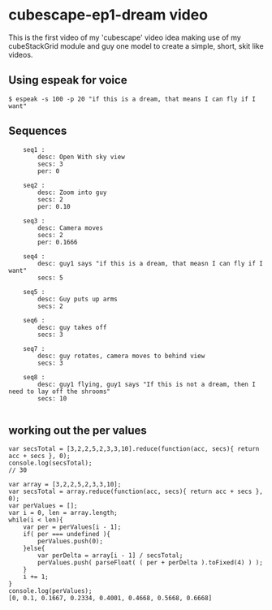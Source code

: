 # cubescape-ep1-dream video 

This is the first video of my 'cubescape' video idea making use of my cubeStackGrid module and guy one model to create a simple, short, skit like videos.


## Using espeak for voice

```
$ espeak -s 100 -p 20 "if this is a dream, that means I can fly if I want"
```

## Sequences

```
    seq1 : 
        desc: Open With sky view
        secs: 3
        per: 0

    seq2 : 
        desc: Zoom into guy
        secs: 2
        per: 0.10

    seq3 : 
        desc: Camera moves
        secs: 2
        per: 0.1666

    seq4 : 
        desc: guy1 says "if this is a dream, that measn I can fly if I want"
        secs: 5

    seq5 : 
        desc: Guy puts up arms
        secs: 2

    seq6 : 
        desc: guy takes off
        secs: 3

    seq7 : 
        desc: guy rotates, camera moves to behind view
        secs: 3

    seq8 : 
        desc: guy1 flying, guy1 says "If this is not a dream, then I need to lay off the shrooms"
        secs: 10
 
```

## working out the per values

```
var secsTotal = [3,2,2,5,2,3,3,10].reduce(function(acc, secs){ return acc + secs }, 0);
console.log(secsTotal);
// 30
```


```
var array = [3,2,2,5,2,3,3,10];
var secsTotal = array.reduce(function(acc, secs){ return acc + secs }, 0);
var perValues = [];
var i = 0, len = array.length;
while(i < len){
    var per = perValues[i - 1];
    if( per === undefined ){
        perValues.push(0);
    }else{
        var perDelta = array[i - 1] / secsTotal;
        perValues.push( parseFloat( ( per + perDelta ).toFixed(4) ) );         
    }
    i += 1;
}
console.log(perValues);
[0, 0.1, 0.1667, 0.2334, 0.4001, 0.4668, 0.5668, 0.6668]
```
